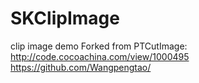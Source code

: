 # SKClipImage
clip image demo
Forked from PTCutImage: http://code.cocoachina.com/view/1000495
 https://github.com/Wangpengtao/
